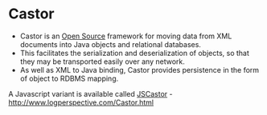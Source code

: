 # Castor

  * Castor is an [Open Source](/wiki/open_source) framework for moving data from XML documents into Java objects and relational databases.
  * This facilitates the serialization and deserialization of objects, so that they may be transported easily over any network.
  * As well as XML to Java binding, Castor provides persistence in the form of object to RDBMS mapping.


A Javascript variant is available called [JSCastor](/wiki/jscastor)  - http://www.logperspective.com/Castor.html